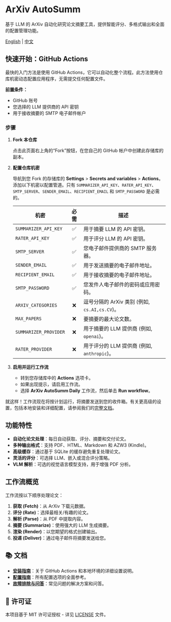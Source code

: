# ArXiv AutoSumm

基于 LLM 的 ArXiv 自动化研究论文摘要工具，提供智能评分、多格式输出和全面的配置管理功能。

[English](README.md) | [中文](README.zh-CN.md)

## 快速开始：GitHub Actions

最快的入门方法是使用 GitHub Actions，它可以自动化整个流程。此方法使用仓库机密动态配置应用程序，无需提交任何配置文件。

**前置条件：**

- GitHub 账号
- 您选择的 LLM 提供商的 API 密钥
- 用于接收摘要的 SMTP 电子邮件帐户

### 步骤

1.  **Fork 本仓库**

    点击此页面右上角的“Fork”按钮，在您自己的 GitHub 帐户中创建此存储库的副本。

2.  **配置仓库机密**

    导航到您 Fork 的存储库的 **Settings** > **Secrets and variables** > **Actions**。添加以下机密以配置管道。只有 `SUMMARIZER_API_KEY`、`RATER_API_KEY`、`SMTP_SERVER`、`SENDER_EMAIL`、`RECIPIENT_EMAIL` 和 `SMTP_PASSWORD` 是必需的。

    | 机密                  | 必需 | 描述                                     |
    | --------------------- | :--: | ---------------------------------------- |
    | `SUMMARIZER_API_KEY`  |  ✅  | 用于摘要 LLM 的 API 密钥。               |
    | `RATER_API_KEY`       |  ✅  | 用于评分 LLM 的 API 密钥。               |
    | `SMTP_SERVER`         |  ✅  | 您电子邮件提供商的 SMTP 服务器。         |
    | `SENDER_EMAIL`        |  ✅  | 用于发送摘要的电子邮件地址。             |
    | `RECIPIENT_EMAIL`     |  ✅  | 用于接收摘要的电子邮件地址。             |
    | `SMTP_PASSWORD`       |  ✅  | 您发件人电子邮件的密码或应用密码。       |
    | `ARXIV_CATEGORIES`    |  ❌  | 逗号分隔的 ArXiv 类别 (例如, `cs.AI,cs.CV`)。 |
    | `MAX_PAPERS`          |  ❌  | 要摘要的最大论文数。                     |
    | `SUMMARIZER_PROVIDER` |  ❌  | 用于摘要的 LLM 提供商 (例如, `openai`)。   |
    | `RATER_PROVIDER`      |  ❌  | 用于评分的 LLM 提供商 (例如, `anthropic`)。|

3.  **启用并运行工作流**

    - 转到您存储库中的 **Actions** 选项卡。
    - 如果出现提示，请启用工作流。
    - 选择 **ArXiv AutoSumm Daily** 工作流，然后单击 **Run workflow**。

就这样！工作流现在将按计划运行，将摘要发送到您的收件箱。有关更高级的设置，包括本地安装和详细配置，请参阅我们的[完整文档](docs/)。

## 功能特性

- **自动化论文处理**：每日自动获取、评分、摘要和交付论文。
- **多种输出格式**：支持 PDF、HTML、Markdown 和 AZW3 (Kindle)。
- **高级缓存**：通过基于 SQLite 的缓存避免重复处理论文。
- **灵活的评分**：可选择 LLM、嵌入或混合评分策略。
- **VLM 解析**：可选的视觉语言模型支持，用于增强 PDF 分析。

## 工作流概览

工作流按以下顺序处理论文：

1.  **获取 (Fetch)**：从 ArXiv 下载元数据。
2.  **评分 (Rate)**：选择最相关/有趣的论文。
3.  **解析 (Parse)**：从 PDF 中提取内容。
4.  **摘要 (Summarize)**：使用强大的 LLM 生成摘要。
5.  **渲染 (Render)**：以您期望的格式创建输出。
6.  **投递 (Deliver)**：通过电子邮件将摘要发送给您。

## 📚 文档

- [**安装指南**](docs/INSTALLATION.md)：关于 GitHub Actions 和本地环境的详细设置说明。
- [**配置指南**](docs/CONFIGURATION.md)：所有配置选项的全面参考。
- [**故障排除与问答**](docs/TROUBLESHOOTING.md)：常见问题的解决方案和问答。

## 📄 许可证

本项目基于 MIT 许可证授权 - 详见 [LICENSE](LICENSE) 文件。
